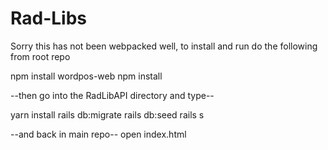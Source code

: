 # Rad-Libs
Sorry this has not been webpacked well, to install and run do the following from root repo

npm install wordpos-web
npm install


--then go into the RadLibAPI directory and type--

yarn install
rails db:migrate
rails db:seed
rails s


--and back in main repo--
open index.html

